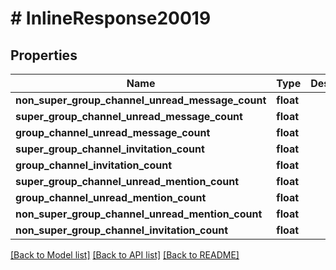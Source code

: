 # # InlineResponse20019

## Properties

Name | Type | Description | Notes
------------ | ------------- | ------------- | -------------
**non_super_group_channel_unread_message_count** | **float** |  | [optional]
**super_group_channel_unread_message_count** | **float** |  | [optional]
**group_channel_unread_message_count** | **float** |  | [optional]
**super_group_channel_invitation_count** | **float** |  | [optional]
**group_channel_invitation_count** | **float** |  | [optional]
**super_group_channel_unread_mention_count** | **float** |  | [optional]
**group_channel_unread_mention_count** | **float** |  | [optional]
**non_super_group_channel_unread_mention_count** | **float** |  | [optional]
**non_super_group_channel_invitation_count** | **float** |  | [optional]

[[Back to Model list]](../../README.md#models) [[Back to API list]](../../README.md#endpoints) [[Back to README]](../../README.md)
